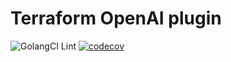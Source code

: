 # Terraform OpenAI plugin 


![GolangCI Lint](https://github.com/hubs-ai/terraform-ai/workflows/GolangCI%20Lint/badge.svg)
[![codecov](https://codecov.io/gh/hubs-ai/terraform-ai/branch/main/graph/badge.svg?token=EN9DMB7AVN)](https://codecov.io/gh/hubs-ai/terraform-ai)
